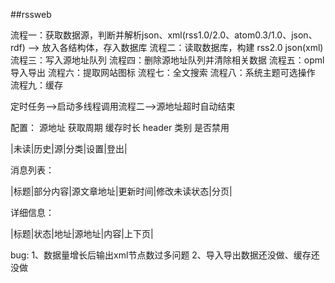 ##rssweb

流程一：获取数据源，判断并解析json、xml(rss1.0/2.0、atom0.3/1.0、json、rdf) --> 放入各结构体，存入数据库
流程二：读取数据库，构建  rss2.0 json(xml)
流程三：写入源地址队列
流程四：删除源地址队列并清除相关数据
流程五：opml导入导出
流程六：提取网站图标
流程七：全文搜索
流程八：系统主题可选操作
流程九：缓存


定时任务-->启动多线程调用流程二-->源地址超时自动结束

配置：
源地址
获取周期
缓存时长
header
类别
是否禁用

|未读|历史|源|分类|设置|登出|

消息列表：

|标题|部分内容|源文章地址|更新时间|修改未读状态|分页|

详细信息：

|标题|状态|地址|源地址|内容|上下页|

bug: 
1、数据量增长后输出xml节点数过多问题
2、导入导出数据还没做、缓存还没做